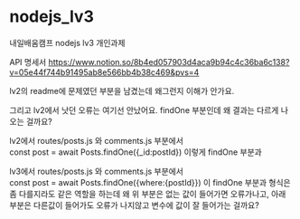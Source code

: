 # nodejs_lv3
내일배움캠프 nodejs lv3 개인과제

API 명세서
https://www.notion.so/8b4ed057903d4aca9b94c4c36ba6c138?v=05e44f744b91495ab8e566bb4b38c469&pvs=4

lv2의 readme에 문제였던 부분을 남겼는데 왜그런지 이해가 안가요.

그리고 lv2에서 낫던 오류는 여기선 안났어요. findOne 부분인데 왜 결과는 다르게 나오는 걸까요?

lv2에서 routes/posts.js 와  comments.js 부분에서 <br>
const post = await Posts.findOne({_id:postId}) 이렇게 findOne 부분과

lv3에서 routes/posts.js 와  comments.js 부분에서 <br>
const post = await Posts.findOne({where:{postId}}) 이 findOne 부분과
형식은 좀 다를지라도 같은 역할을 하는데 왜 위 부분은 없는 값이 들어가면 오류가나고, 아래 부분은 다른값이 들어가도 오류가 나지않고 변수에 값이 잘 들어가는 걸까요?
